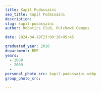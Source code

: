 ```yaml
---
title: Kapil Pudassaini
seo_title: Kapil Pudassaini
description: 
slug: kapil-pudassaini
author: Robotics Club, Pulchowk Campus

date: 2024-04-19T23:00:26+05:45

graduated_year: 2010
department: BME
years:
  - 2008
  - 2009
  - 
personal_photo_src: kapil-pudassaini.webp
group_photo_src: 

---
```


